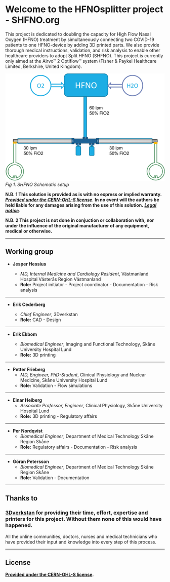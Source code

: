 # Welcome to the HFNOsplitter project - SHFNO.org

This project is dedicated to doubling the capacity for High Flow Nasal Oxygen (HFNO) treatment by simultaneously connecting two COVID-19 patients to one HFNO-device by adding 3D printed parts.
We also provide thorough medical instructions, validation, and risk analysis to enable other healthcare providers to adopt Split HFNO (SHFNO).
This project is currently only aimed at the Airvo™ 2 Optiflow™ system (Fisher & Paykel Healthcare Limited, Berkshire, United Kingdom).

![SHFNO Schematic setup](Meta/Schematics%20and%20Renders/SHFNOschema.png 'SHFNO Schematic setup')
_Fig 1. SHFNO Schematic setup_

**N.B. 1 This solution is provided as is with no express or implied warranty.** [**_Provided under the CERN-OHL-S license_**](https://github.com/hessius/HFNOsplitter/blob/master/LICENSE_cern_ohl_s_v2.pdf).
**In no event will the authors be held liable for any damages arising from the use of this solution.** [**_Legal notice_**](Documentation/en/00%20about%20this%20documentation.html).

**N.B. 2 This project is not done in conjuction or collaboration with, nor under the influence of the original manufacturer of any equipment, medical or otherwise.**

---

## Working group

- **Jesper Hessius**

  - _MD, Internal Medicine and Cardiology Resident_, Västmanland Hospital Västerås Region Västmanland
  - **Role:** Project initiator - Project coordinator - Documentation - Risk analysis

---

- **Erik Cederberg**

  - _Chief Engineer_, 3Dverkstan
  - **Role:** CAD - Design

---

- **Erik Ekbom**

  - _Biomedical Engineer_, Imaging and Functional Technology, Skåne University Hospital Lund
  - **Role:** 3D printing

---

- **Petter Frieberg**
  - _MD, Engineer, PhD-Student_, Clinical Physiology and Nuclear Medicine, Skåne University Hospital Lund
  - **Role:** Validation - Flow simulations

---

- **Einar Heiberg**
  - _Associate Professor, Engineer_, Clinical Physiology, Skåne University Hospital Lund
  - **Role:** 3D printing - Regulatory affairs

---

- **Per Nordqvist**
  - _Biomedical Engineer_, Department of Medical Technology Skåne<br> Region Skåne
  - **Role:** Regulatory affairs - Documentation - Risk analysis

---

- **Göran Petersson**
  - _Biomedical Engineer_, Department of Medical Technology Skåne<br> Region Skåne
  - **Role:** Validation - Documentation

---

## Thanks to

### [3Dverkstan](http://3dverkstan.se) for providing their time, effort, expertise and printers for this project. Without them none of this would have happened.

All the online communities, doctors, nurses and medical technicians who have provided their input and knowledge into every step of this process.

---

## License

**[Provided under the CERN-OHL-S license](https://github.com/hessius/HFNOsplitter/blob/master/LICENSE_cern_ohl_s_v2.pdf).**
